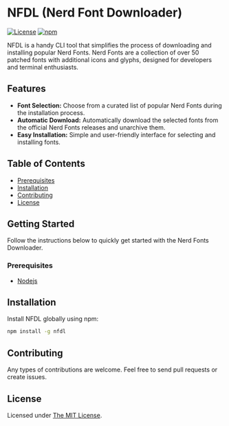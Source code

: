 # NFDL (Nerd Font Downloader)

[![License](https://img.shields.io/badge/license-MIT-blue.svg)](LICENSE)
[![npm](https://img.shields.io/npm/v/nfdl.svg)](https://www.npmjs.com/package/nfdl)

NFDL is a handy CLI tool that simplifies the process of downloading and installing popular Nerd Fonts. Nerd Fonts are a collection of over 50 patched fonts with additional icons and glyphs, designed for developers and terminal enthusiasts.

## Features

- **Font Selection:** Choose from a curated list of popular Nerd Fonts during the installation process.
- **Automatic Download:** Automatically download the selected fonts from the official Nerd Fonts releases and unarchive them.
- **Easy Installation:** Simple and user-friendly interface for selecting and installing fonts.


## Table of Contents

- [Prerequisites](#prerequisites)
- [Installation](#installation)
- [Contributing](#contributing)
- [License](#license)


## Getting Started

Follow the instructions below to quickly get started with the Nerd Fonts Downloader.

### Prerequisites

- [Nodejs](https://nodejs.org/)

## Installation

Install NFDL globally using npm:

```bash
npm install -g nfdl
```

## Contributing

Any types of contributions are welcome. Feel free to send pull requests or create issues.

## License

Licensed under [The MIT License](LICENSE).
